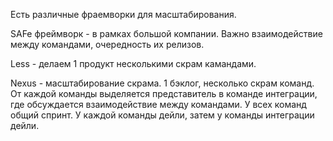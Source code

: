Есть различные фраемворки для масштабирования.

SAFe фреймворк - в рамках большой компании.
Важно взаимодействие между командами, очередность их релизов.

Less - делаем 1 продукт несколькими скрам камандами.

Nexus - масштабирование скрама. 1 бэклог, несколько скрам команд. От каждой команды выделяется представитель в команде интеграции, где обсуждается взаимодействие между командами. У всех команд общий спринт. У каждой команды дейли, затем у команды интеграции дейли. 
